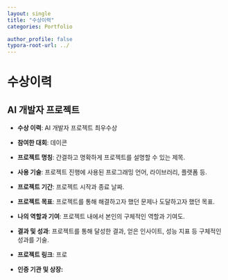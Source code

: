 ```yaml
---
layout: single
title: "수상이력"
categories: Portfolio

author_profile: false
typora-root-url: ../
---
```

# 수상이력

## AI 개발자 프로젝트

- **수상 이력**: AI 개발자 프로젝트 최우수상 

- **참여한 대회**: 데이콘

- **프로젝트 명칭**: 간결하고 명확하게 프로젝트를 설명할 수 있는 제목.

- **사용 기술**: 프로젝트 진행에 사용된 프로그래밍 언어, 라이브러리, 플랫폼 등.

- **프로젝트 기간**: 프로젝트 시작과 종료 날짜.

- **프로젝트 목표**: 프로젝트를 통해 해결하고자 했던 문제나 도달하고자 했던 목표.

- **나의 역할과 기여**: 프로젝트 내에서 본인의 구체적인 역할과 기여도.

- **결과 및 성과**: 프로젝트를 통해 달성한 결과, 얻은 인사이트, 성능 지표 등 구체적인 성과를 기술.

- **프로젝트 링크**: 프로

- **인증 기관 및 상장:** 

  
